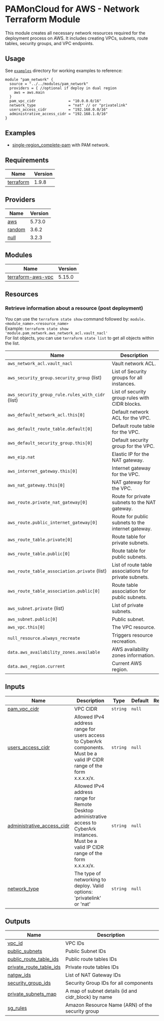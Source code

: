 # PAMonCloud for AWS - Network Terraform Module

This module creates all necessary network resources required for the deployment process on AWS. It includes creating VPCs, subnets, route tables, security groups, and VPC endpoints.

## Usage

See [`examples`](/examples) directory for working examples to reference:

```hcl
module "pam_network" {
  source = "../../modules/pam_network"
  providers = { //optional if deploy in dual region
    aws = aws.main
  }
  pam_vpc_cidr               = "10.0.0.0/16"
  network_type               = "nat" // or "privatelink"
  users_access_cidr          = "192.168.0.0/16"
  administrative_access_cidr = "192.168.1.0/16"
}
```

## Examples

- [single-region_complete-pam](/examples/single-region_complete-pam) with PAM network.

<!-- BEGIN_TF_DOCS -->
## Requirements

| Name | Version |
|------|---------|
| <a name="requirement_terraform"></a> [terraform](https://github.com/hashicorp/terraform) | 1.9.8 |

## Providers

| Name | Version |
|------|---------|
| <a name="provider_aws"></a> [aws](https://github.com/hashicorp/terraform-provider-aws) | 5.73.0 |
| <a name="provider_random"></a> [random](https://github.com/hashicorp/terraform-provider-random) | 3.6.2 |
| <a name="provider_null"></a> [null](https://github.com/hashicorp/terraform-provider-null) | 3.2.3 |

## Modules

| Name | Version |
|------|---------|
| <a name="module_terraform-aws-vpc"></a> [terraform-aws-vpc](https://github.com/terraform-aws-modules/terraform-aws-vpc) | 5.15.0 |

## Resources

### Retrieve information about a resource (post deployment)
You can use the `terraform state show` command followed by: `module.<module_name>.<resource_name>`  
Example: `terraform state show 'module.pam_network.aws_network_acl.vault_nacl'`  
For list objects, you can use `terraform state list` to get all objects within the list.

| Name                                             | Description                                             |
|--------------------------------------------------|---------------------------------------------------------|
| `aws_network_acl.vault_nacl`                     | Vault network ACL.                                      |
| `aws_security_group.security_group` (list)       | List of Security groups for all instances.              |
| `aws_security_group_rule.rules_with_cidr` (list) | List of security group rules with CIDR blocks.          |
| `aws_default_network_acl.this[0]`                | Default network ACL for the VPC.                        |
| `aws_default_route_table.default[0]`             | Default route table for the VPC.                        |
| `aws_default_security_group.this[0]`             | Default security group for the VPC.                     |
| `aws_eip.nat`                                    | Elastic IP for the NAT gateway.                         |
| `aws_internet_gateway.this[0]`                   | Internet gateway for the VPC.                           |
| `aws_nat_gateway.this[0]`                        | NAT gateway for the VPC.                                |
| `aws_route.private_nat_gateway[0]`               | Route for private subnets to the NAT gateway.           |
| `aws_route.public_internet_gateway[0]`           | Route for public subnets to the internet gateway.       |
| `aws_route_table.private[0]`                     | Route table for private subnets.                        |
| `aws_route_table.public[0]`                      | Route table for public subnets.                         |
| `aws_route_table_association.private` (list)     | List of route table associations for private subnets.   |
| `aws_route_table_association.public[0]`          | Route table association for public subnets.             |
| `aws_subnet.private` (list)                      | List of private subnets.                                |
| `aws_subnet.public[0]`                           | Public subnet.                                          | 
| `aws_vpc.this[0]`                                | The VPC resource.                                       |
| `null_resource.always_recreate`                  | Triggers resource recreation.                           |
| `data.aws_availability_zones.available`          | AWS availability zones information.                     |
| `data.aws_region.current`                        | Current AWS region.                                     |

## Inputs

| Name | Description | Type | Default | Required |
|------|-------------|------|---------|:--------:|
| <a name="input_pam_vpc_cidr"></a> [pam\_vpc\_cidr](#input\_pam\_vpc\_cidr) | VPC CIDR | `string` | `null` | yes |
| <a name="input_users_access_cidr"></a> [users\_access\_cidr](#input\_users\_access\_cidr) | Allowed IPv4 address range for users access to CyberArk components. Must be a valid IP CIDR range of the form x.x.x.x/x. | `string` | `null` | yes |
| <a name="input_administrative_access_cidr"></a> [administrative\_access\_cidr](#input\_administrative\_access\_cidr) | Allowed IPv4 address range for Remote Desktop administrative access to CyberArk instances. Must be a valid IP CIDR range of the form x.x.x.x/x. | `string` | `null` | yes |
| <a name="input_network_type"></a> [network\_type](#input\_network\_type) | The type of networking to deploy. Valid options: 'privatelink' or 'nat' | `string` | `null` | yes |

## Outputs

| Name | Description |
|------|-------------|
| <a name="output_vpc_id"></a> [vpc\_id](#output\_vpc\_id) | VPC IDs |
| <a name="output_public_subnets"></a> [public\_subnets](#output\_public\_subnets) | Public Subnet IDs |
| <a name="output_public_route_table_ids"></a> [public\_route\_table\_ids](#output\_public\_route\_table\_ids) | Public route tables IDs |
| <a name="output_private_route_table_ids"></a> [private\_route\_table\_ids](#output\_private\_route\_table\_ids) | Private route tables IDs |
| <a name="output_natgw_ids"></a> [natgw\_ids](#output\_natgw\_ids) | List of NAT Gateway IDs |
| <a name="output_security_group_ids"></a> [security\_group\_ids](#output\_security\_group\_ids) | Security Group IDs for all components |
| <a name="output_private_subnets_map"></a> [private\_subnets\_map](#output\_private\_subnets\_map) | A map of subnet details (id and cidr_block) by name |
| <a name="output_sg_rules"></a> [sg\_rules](#output\_sg\_rules) | Amazon Resource Name (ARN) of the security group |

<!-- END_TF_DOCS -->